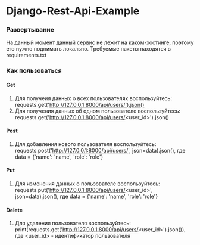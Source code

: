 # Django-Rest-Api-Example

### Развертывание
На данный момент данный сервис не лежит на каком-хостинге, поэтому его нужно поднимать локально.
Требуемые пакеты находятся в requirements.txt

### Как пользоваться
#### Get
1. Для получеия данных о всех пользователях воспользуйтесь:
requests.get('http://127.0.0.1:8000/api/users/').json()
2. Для получения данных об одном пользователе воспользуйтесь:
requests.get('http://127.0.0.1:8000/api/users/<user_id>').json()
#### Post
1. Для добавления нового пользователя воспользуйтесь:
requests.post('http://127.0.0.1:8000/api/users/', json=data).json(), 
где data = {'name': 'name', 'role': 'role'}
#### Put
1. Для изменения данных о пользователе воспользуйтесь:
requests.put('http://127.0.0.1:8000/api/users/<user_id>', json=data).json(), 
где data = {'name': 'name', 'role': 'role'}
#### Delete
1. Для удаления пользователя воспользуйтесь:
print(requests.get('http://127.0.0.1:8000/api/users/<user_id>').json()), 
где <user_id> - идентификатор пользователя

